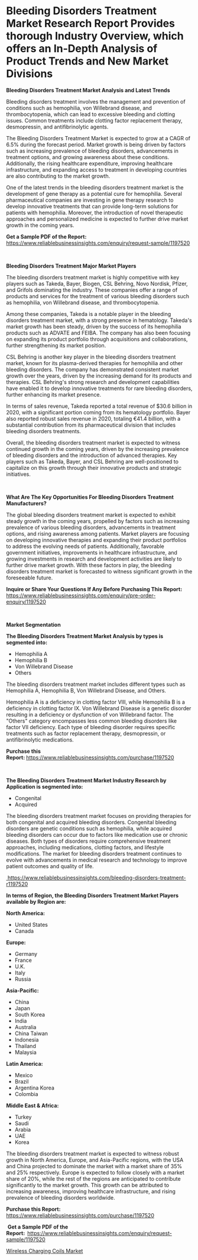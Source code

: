 <p><h1>Bleeding Disorders Treatment Market Research Report Provides thorough Industry Overview, which offers an In-Depth Analysis of Product Trends and New Market Divisions</h1></p><p><strong>Bleeding Disorders Treatment Market Analysis and Latest Trends</strong></p>
<p><p>Bleeding disorders treatment involves the management and prevention of conditions such as hemophilia, von Willebrand disease, and thrombocytopenia, which can lead to excessive bleeding and clotting issues. Common treatments include clotting factor replacement therapy, desmopressin, and antifibrinolytic agents.</p><p>The Bleeding Disorders Treatment Market is expected to grow at a CAGR of 6.5% during the forecast period. Market growth is being driven by factors such as increasing prevalence of bleeding disorders, advancements in treatment options, and growing awareness about these conditions. Additionally, the rising healthcare expenditure, improving healthcare infrastructure, and expanding access to treatment in developing countries are also contributing to the market growth.</p><p>One of the latest trends in the bleeding disorders treatment market is the development of gene therapy as a potential cure for hemophilia. Several pharmaceutical companies are investing in gene therapy research to develop innovative treatments that can provide long-term solutions for patients with hemophilia. Moreover, the introduction of novel therapeutic approaches and personalized medicine is expected to further drive market growth in the coming years.</p></p>
<p><strong>Get a Sample PDF of the Report:&nbsp;</strong> <a href="https://www.reliablebusinessinsights.com/enquiry/request-sample/1197520">https://www.reliablebusinessinsights.com/enquiry/request-sample/1197520</a></p>
<p>&nbsp;</p>
<p><strong>Bleeding Disorders Treatment Major Market Players</strong></p>
<p><p>The bleeding disorders treatment market is highly competitive with key players such as Takeda, Bayer, Biogen, CSL Behring, Novo Nordisk, Pfizer, and Grifols dominating the industry. These companies offer a range of products and services for the treatment of various bleeding disorders such as hemophilia, von Willebrand disease, and thrombocytopenia.</p><p>Among these companies, Takeda is a notable player in the bleeding disorders treatment market, with a strong presence in hematology. Takeda's market growth has been steady, driven by the success of its hemophilia products such as ADVATE and FEIBA. The company has also been focusing on expanding its product portfolio through acquisitions and collaborations, further strengthening its market position.</p><p>CSL Behring is another key player in the bleeding disorders treatment market, known for its plasma-derived therapies for hemophilia and other bleeding disorders. The company has demonstrated consistent market growth over the years, driven by the increasing demand for its products and therapies. CSL Behring's strong research and development capabilities have enabled it to develop innovative treatments for rare bleeding disorders, further enhancing its market presence.</p><p>In terms of sales revenue, Takeda reported a total revenue of $30.6 billion in 2020, with a significant portion coming from its hematology portfolio. Bayer also reported robust sales revenue in 2020, totaling €41.4 billion, with a substantial contribution from its pharmaceutical division that includes bleeding disorders treatments.</p><p>Overall, the bleeding disorders treatment market is expected to witness continued growth in the coming years, driven by the increasing prevalence of bleeding disorders and the introduction of advanced therapies. Key players such as Takeda, Bayer, and CSL Behring are well-positioned to capitalize on this growth through their innovative products and strategic initiatives.</p></p>
<p>&nbsp;</p>
<p><strong>What Are The Key Opportunities For Bleeding Disorders Treatment Manufacturers?</strong></p>
<p><p>The global bleeding disorders treatment market is expected to exhibit steady growth in the coming years, propelled by factors such as increasing prevalence of various bleeding disorders, advancements in treatment options, and rising awareness among patients. Market players are focusing on developing innovative therapies and expanding their product portfolios to address the evolving needs of patients. Additionally, favorable government initiatives, improvements in healthcare infrastructure, and growing investments in research and development activities are likely to further drive market growth. With these factors in play, the bleeding disorders treatment market is forecasted to witness significant growth in the foreseeable future.</p></p>
<p><strong>Inquire or Share Your Questions If Any Before Purchasing This Report:</strong> <a href="https://www.reliablebusinessinsights.com/enquiry/pre-order-enquiry/1197520">https://www.reliablebusinessinsights.com/enquiry/pre-order-enquiry/1197520</a></p>
<p>&nbsp;</p>
<p><strong>Market Segmentation</strong></p>
<p><strong>The Bleeding Disorders Treatment Market Analysis by types is segmented into:</strong></p>
<p><ul><li>Hemophilia A</li><li>Hemophilia B</li><li>Von Willebrand Disease</li><li>Others</li></ul></p>
<p><p>The bleeding disorders treatment market includes different types such as Hemophilia A, Hemophilia B, Von Willebrand Disease, and Others. </p><p>Hemophilia A is a deficiency in clotting factor VIII, while Hemophilia B is a deficiency in clotting factor IX. Von Willebrand Disease is a genetic disorder resulting in a deficiency or dysfunction of von Willebrand factor. The "Others" category encompasses less common bleeding disorders like factor VII deficiency. Each type of bleeding disorder requires specific treatments such as factor replacement therapy, desmopressin, or antifibrinolytic medications.</p></p>
<p><strong>Purchase this Report:&nbsp;</strong><a href="https://www.reliablebusinessinsights.com/purchase/1197520">https://www.reliablebusinessinsights.com/purchase/1197520</a></p>
<p>&nbsp;</p>
<p><strong>The Bleeding Disorders Treatment Market Industry Research by Application is segmented into:</strong></p>
<p><ul><li>Congenital</li><li>Acquired</li></ul></p>
<p><p>The bleeding disorders treatment market focuses on providing therapies for both congenital and acquired bleeding disorders. Congenital bleeding disorders are genetic conditions such as hemophilia, while acquired bleeding disorders can occur due to factors like medication use or chronic diseases. Both types of disorders require comprehensive treatment approaches, including medications, clotting factors, and lifestyle modifications. The market for bleeding disorders treatment continues to evolve with advancements in medical research and technology to improve patient outcomes and quality of life.</p></p>
<p><a href="https://www.reliablebusinessinsights.com/bleeding-disorders-treatment-r1197520">&nbsp;https://www.reliablebusinessinsights.com/bleeding-disorders-treatment-r1197520</a></p>
<p><strong>In terms of Region, the Bleeding Disorders Treatment Market Players available by Region are:</strong></p>
<p>
    <p> <strong> North America: </strong>
        <ul>
            <li>United States</li>
            <li>Canada</li>
        </ul>
        </p> 
    <p> <strong> Europe: </strong>
        <ul>
            <li>Germany</li>
            <li>France</li>
            <li>U.K.</li>
            <li>Italy</li>
            <li>Russia</li>
        </ul>
        </p> 
    <p> <strong> Asia-Pacific: </strong>
        <ul>
            <li>China</li>
            <li>Japan</li>
            <li>South Korea</li>
            <li>India</li>
            <li>Australia</li>
            <li>China Taiwan</li>
            <li>Indonesia</li>
            <li>Thailand</li>
            <li>Malaysia</li>
        </ul>
        </p> 
    <p> <strong> Latin America: </strong>
        <ul>
            <li>Mexico</li>
            <li>Brazil</li>
            <li>Argentina Korea</li>
            <li>Colombia</li>
        </ul>
        </p> 
    <p> <strong> Middle East & Africa: </strong>
        <ul>
            <li>Turkey</li>
            <li>Saudi</li>
            <li>Arabia</li>
            <li>UAE</li>
            <li>Korea</li>
        </ul>
    </p>
    </p>
<p><p>The bleeding disorders treatment market is expected to witness robust growth in North America, Europe, and Asia-Pacific regions, with the USA and China projected to dominate the market with a market share of 35% and 25% respectively. Europe is expected to follow closely with a market share of 20%, while the rest of the regions are anticipated to contribute significantly to the market growth. This growth can be attributed to increasing awareness, improving healthcare infrastructure, and rising prevalence of bleeding disorders worldwide.</p></p>
<p><strong>Purchase this Report: </strong><a href="https://www.reliablebusinessinsights.com/purchase/1197520">https://www.reliablebusinessinsights.com/purchase/1197520</a></p>
<p>&nbsp;<strong>Get a Sample PDF of the Report:&nbsp;&nbsp;</strong><a href="https://www.reliablebusinessinsights.com/enquiry/request-sample/1197520">https://www.reliablebusinessinsights.com/enquiry/request-sample/1197520</a></p>
<p><strong></strong></p>
<p><p><a href="https://www.linkedin.com/pulse/in-depth-analysis-global-wireless-charging-coils-market-scope-its-fpqvf?trackingId=qkbXRJ0kRDaz6U04uRmBsg%3D%3D">Wireless Charging Coils Market</a></p></p>